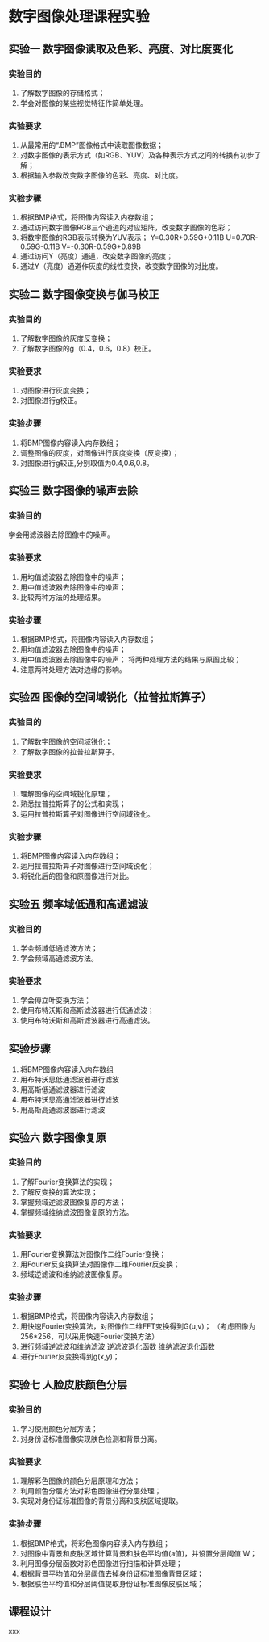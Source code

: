 # 数字图像处理课程实验

## 实验一 数字图像读取及色彩、亮度、对比度变化
### 实验目的
1. 了解数字图像的存储格式；
2. 学会对图像的某些视觉特征作简单处理。
### 实验要求
1. 	从最常用的“.BMP”图像格式中读取图像数据；
2. 	对数字图像的表示方式（如RGB、YUV）及各种表示方式之间的转换有初步了解；
3. 	根据输入参数改变数字图像的色彩、亮度、对比度。
### 实验步骤
1. 	根据BMP格式，将图像内容读入内存数组；
2. 	通过访问数字图像RGB三个通道的对应矩阵，改变数字图像的色彩；
3. 	将数字图像的RGB表示转换为YUV表示；
Y=0.30R+0.59G+0.11B
U=0.70R-0.59G-0.11B
V=-0.30R-0.59G+0.89B
4. 	通过访问Y（亮度）通道，改变数字图像的亮度；
5. 	通过Y（亮度）通道作灰度的线性变换，改变数字图像的对比度。


## 实验二 数字图像变换与伽马校正
### 实验目的
1. 了解数字图像的灰度反变换；
2. 了解数字图像的g（0.4，0.6，0.8）校正。
### 实验要求
 1. 对图像进行灰度变换；
 2. 对图像进行g校正。
### 实验步骤
 1. 将BMP图像内容读入内存数组；
 2. 调整图像的灰度，对图像进行灰度变换（反变换）；
 3. 对图像进行g较正,分别取值为0.4,0.6,0.8。


## 实验三 数字图像的噪声去除
### 实验目的
学会用滤波器去除图像中的噪声。
### 实验要求
1. 	用均值滤波器去除图像中的噪声；
2. 	用中值滤波器去除图像中的噪声；
3. 	比较两种方法的处理结果。
### 实验步骤
1. 	根据BMP格式，将图像内容读入内存数组；
2. 	用均值滤波器去除图像中的噪声；
3. 	用中值滤波器去除图像中的噪声；
将两种处理方法的结果与原图比较；
4. 	注意两种处理方法对边缘的影响。


## 实验四 图像的空间域锐化（拉普拉斯算子）
### 实验目的
1. 了解数字图像的空间域锐化；
2. 了解数字图像的拉普拉斯算子。
### 实验要求
1. 理解图像的空间域锐化原理；
2. 熟悉拉普拉斯算子的公式和实现；
3. 运用拉普拉斯算子对图像进行空间域锐化。
### 实验步骤
1. 将BMP图像内容读入内存数组；
2. 运用拉普拉斯算子对图像进行空间域锐化；
3. 将锐化后的图像和原图像进行对比。


## 实验五 频率域低通和高通滤波
### 实验目的
1. 学会频域低通滤波方法；
2. 学会频域高通滤波方法。
### 实验要求
1. 	学会傅立叶变换方法；
2. 	使用布特沃斯和高斯滤波器进行低通滤波；
3. 	使用布特沃斯和高斯滤波器进行高通滤波。
## 实验步骤
1. 将BMP图像内容读入内存数组
2. 用布特沃思低通滤波器进行滤波
3. 用高斯低通滤波器进行滤波
4. 用布特沃思高通滤波器进行滤波
5. 用高斯高通滤波器进行滤波


## 实验六 数字图像复原
### 实验目的
1. 了解Fourier变换算法的实现；
2. 了解反变换的算法实现；
3. 掌握频域逆滤波图像复原的方法；
4. 掌握频域维纳滤波图像复原的方法。
### 实验要求
1. 	用Fourier变换算法对图像作二维Fourier变换；
2. 	用Fourier反变换算法对图像作二维Fourier反变换；
3. 	频域逆滤波和维纳滤波图像复原。
### 实验步骤
1. 	根据BMP格式，将图像内容读入内存数组；
2. 	用快速Fourier变换算法，对图像作二维FFT变换得到G(u,v)；
（考虑图像为256*256，可以采用快速Fourier变换方法）
3. 	进行频域逆滤波和维纳滤波
逆滤波退化函数
维纳滤波退化函数
4. 	进行Fourier反变换得到g(x,y)；


## 实验七 人脸皮肤颜色分层
### 实验目的
1. 学习使用颜色分层方法；
2. 对身份证标准图像实现肤色检测和背景分离。
### 实验要求
1. 理解彩色图像的颜色分层原理和方法；
2. 利用颜色分层方法对彩色图像进行分层处理；
3. 实现对身份证标准图像的背景分离和皮肤区域提取。
### 实验步骤
1. 根据BMP格式，将彩色图像内容读入内存数组；
2. 对图像中背景和皮肤区域计算背景和肤色平均值(a值)，并设置分层阈值 W；
3. 利用图像分层函数对彩色图像进行扫描和计算处理；
4. 根据背景平均值和分层阈值去掉身份证标准图像背景区域；         
5. 根据肤色平均值和分层阈值提取身份证标准图像皮肤区域；


## 课程设计
xxx